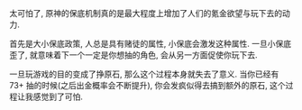 太可怕了, 原神的保底机制真的是最大程度上增加了人们的氪金欲望与玩下去的动力.

首先是大小保底政策, 人总是具有赌徒的属性, 小保底会激发这种属性. 一旦小保底歪了, 就意味着下一个一定是你想抽的角色, 会从另一方面促使你玩下去.

一旦玩游戏的目的变成了挣原石, 那么这个过程本身就失去了意义. 当你已经有 73+ 抽的时候(之后出金概率会不断提升), 你会发疯似得去搞到额外的原石, 这个过程让我感觉到了可怕.